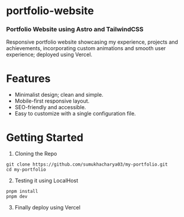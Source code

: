 # portfolio-website

### Portfolio Website using Astro and TailwindCSS

Responsive portfolio website showcasing my experience, projects and achievements, incorporating custom animations and smooth user experience; deployed using Vercel.

# Features

- Minimalist design; clean and simple.
- Mobile-first responsive layout.
- SEO-friendly and accessible.
- Easy to customize with a single configuration file.

# Getting Started

1. Cloning the Repo
```
git clone https://github.com/sumukhacharya03/my-portfolio.git
cd my-portfolio
```

2. Testing it using LocalHost
```
pnpm install
pnpm dev
```

3. Finally deploy using Vercel
